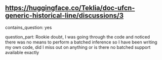 ## https://huggingface.co/Teklia/doc-ufcn-generic-historical-line/discussions/3

contains_question: yes

question_part: Rookie doubt, I was going through the code and noticed there was no means to perform a batched inference so I have been writing my own code, did I miss out on anything or is there no batched support available exactly